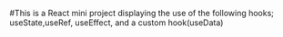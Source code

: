 #This is a React mini project displaying the use of the following hooks; useState,useRef, useEffect, and a custom hook(useData)
